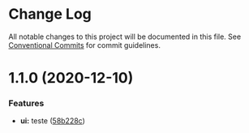 # Change Log

All notable changes to this project will be documented in this file.
See [Conventional Commits](https://conventionalcommits.org) for commit guidelines.

# 1.1.0 (2020-12-10)


### Features

* **ui:** teste ([58b228c](https://github.com/mverissimo/lerna-workflow/commit/58b228cbe1e3c660ae9b4e05b6f1a33c005205db))
